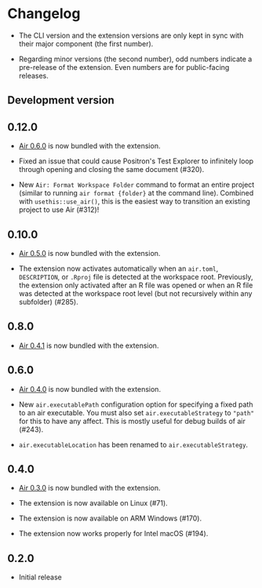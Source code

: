 # Changelog

- The CLI version and the extension versions are only kept in sync with their major component (the first number).

- Regarding minor versions (the second number), odd numbers indicate a pre-release of the extension. Even numbers are for public-facing releases.


## Development version


## 0.12.0

- [Air 0.6.0](https://github.com/posit-dev/air/blob/main/CHANGELOG.md) is now bundled with the extension.

- Fixed an issue that could cause Positron's Test Explorer to infinitely loop through opening and closing the same document (#320).

- New `Air: Format Workspace Folder` command to format an entire project (similar to running `air format {folder}` at the command line). Combined with `usethis::use_air()`, this is the easiest way to transition an existing project to use Air (#312)!


## 0.10.0

- [Air 0.5.0](https://github.com/posit-dev/air/blob/main/CHANGELOG.md) is now bundled with the extension.

- The extension now activates automatically when an `air.toml`, `DESCRIPTION`, or `.Rproj` file is detected at the workspace root. Previously, the extension only activated after an R file was opened or when an R file was detected at the workspace root level (but not recursively within any subfolder) (#285).


## 0.8.0

- [Air 0.4.1](https://github.com/posit-dev/air/blob/main/CHANGELOG.md) is now bundled with the extension.


## 0.6.0

- [Air 0.4.0](https://github.com/posit-dev/air/blob/main/CHANGELOG.md) is now bundled with the extension.

- New `air.executablePath` configuration option for specifying a fixed path to an air executable. You must also set `air.executableStrategy` to `"path"` for this to have any affect. This is mostly useful for debug builds of air (#243).

- `air.executableLocation` has been renamed to `air.executableStrategy`.


## 0.4.0

- [Air 0.3.0](https://github.com/posit-dev/air/blob/main/CHANGELOG.md) is now bundled with the extension.

- The extension is now available on Linux (#71).

- The extension is now available on ARM Windows (#170).

- The extension now works properly for Intel macOS (#194).


## 0.2.0

- Initial release

